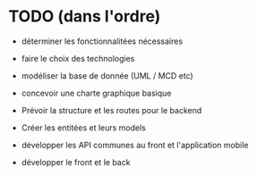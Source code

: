 # TODO (dans l'ordre)

- déterminer les fonctionnalitées nécessaires
- faire le choix des technologies

- modéliser la base de donnée (UML / MCD etc)
- concevoir une charte graphique basique

- Prévoir la structure et les routes pour le backend
- Créer les entitées et leurs models

- développer les API communes au front et l'application mobile
- développer le front et le back